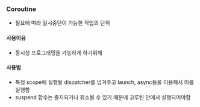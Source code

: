### Coroutine
- 필요에 따라 일시중단이 가능한 작업의 단위

#### 사용이유
- 동시성 프로그래밍을 가능하게 하기위해

#### 사용법
- 특정 scope에 실행될 dispatcher를 넘겨주고 launch, async등을 이용해서 이를 실행함
- suspend 함수는 중지되거나 취소될 수 있기 때문에 코루틴 안에서 실행되어야함


